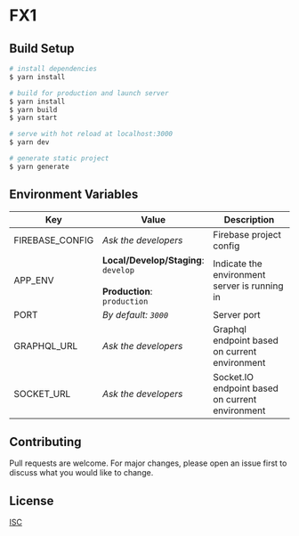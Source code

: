 # FX1

## Build Setup

```bash
# install dependencies
$ yarn install

# build for production and launch server
$ yarn install
$ yarn build
$ yarn start

# serve with hot reload at localhost:3000
$ yarn dev

# generate static project
$ yarn generate
```


## Environment Variables

| Key             | Value                                                                                      | Description                                     |
| --------------- | ------------------------------------------------------------------------------------------ | ----------------------------------------------- |
| FIREBASE_CONFIG | _Ask the developers_                                                                       | Firebase project config                         |
| APP_ENV         | **Local/Develop/Staging**: <br />`develop` <br /><br /> **Production**: <br />`production` | Indicate the environment server is running in   |
| PORT            | _By default: `3000`_                                                                       | Server port                                     |
| GRAPHQL_URL     | _Ask the developers_                                                                       | Graphql endpoint based on current environment   |
| SOCKET_URL      | _Ask the developers_                                                                       | Socket.IO endpoint based on current environment |

## Contributing

Pull requests are welcome. For major changes, please open an issue first to discuss what you would like to change.

## License

[ISC](https://choosealicense.com/licenses/isc/)
